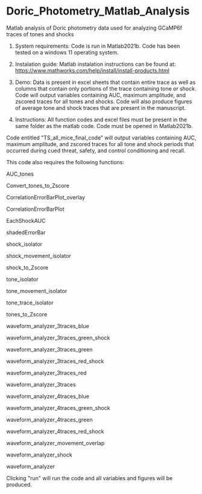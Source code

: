 # Doric_Photometry_Matlab_Analysis
Matlab analysis of Doric photometry data used for analyzing GCaMP6f traces of tones and shocks
1.	System requirements:
Code is run in Matlab2021b. Code has been tested on a windows 11 operating system.

2.	Instalation guide:
Matlab instalation instructions can be found at: https://www.mathworks.com/help/install/install-products.html

3.	Demo:
Data is present in excel sheets that contain entire trace as well as columns that contain only portions of the trace containing tone or shock. Code will output variables containing AUC, maximum amplitude, and zscored traces for all tones and shocks. Code will also produce figures of average tone and shock traces that are present in the manuscript. 

4.	Instructions:
All function codes and excel files must be present in the same folder as the matlab code. Code must be opened in Matlab2021b. 

Code entitled "TS_all_mice_final_code"  will output variables containing AUC, maximum amplitude, and zscored traces for all tone and shock periods that occurred during cued threat, safety, and control conditioning and recall.

This code also requires the following functions:

AUC_tones

Convert_tones_to_Zscore

CorrelationErrorBarPlot_overlay

CorrelationErrorBarPlot

EachShockAUC

shadedErrorBar

shock_isolator

shock_movement_isolator

shock_to_Zscore

tone_isolator

tone_movement_isolator

tone_trace_isolator

tones_to_Zscore

waveform_analyzer_3traces_blue

waveform_analyzer_3traces_green_shock

waveform_analyzer_3traces_green

waveform_analyzer_3traces_red_shock

waveform_analyzer_3traces_red

waveform_analyzer_3traces

waveform_analyzer_4traces_blue

waveform_analyzer_4traces_green_shock

waveform_analyzer_4traces_green

waveform_analyzer_4traces_red_shock

waveform_analyzer_movement_overlap

waveform_analyzer_shock

waveform_analyzer

Clicking "run" will run the code and all variables and figures will be produced. 
